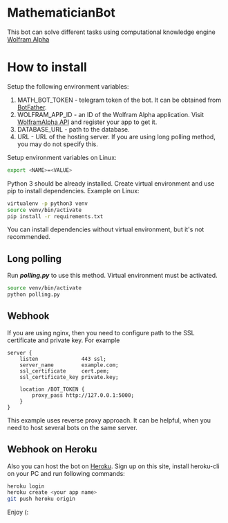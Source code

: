 # MathematicianBot

This bot can solve different tasks using computational knowledge engine [Wolfram Alpha](https://www.wolframalpha.com/)

# How to install

Setup the following environment variables:
1. MATH_BOT_TOKEN - telegram token of the bot. It can be obtained from [BotFather](https://t.me/botfather).
2. WOLFRAM_APP_ID - an ID of the Wolfram Alpha application. Visit [WolframAlpha API](https://products.wolframalpha.com/api/) and register your app to get it.
3. DATABASE_URL - path to the database. 
4. URL - URL of the hosting server. If you are using long polling method, you may do not specify this.

Setup environment variables on Linux:
```bash
export <NAME>=<VALUE>
```  

Python 3 should be already installed. Create virtual environment and use pip to install dependencies. Example on Linux:
```bash
virtualenv -p python3 venv
source venv/bin/activate
pip install -r requirements.txt
```
You can install dependencies without virtual environment, but it's not recommended.

## Long polling
Run *__polling.py__* to use this method. Virtual environment must be activated.
```bash
source venv/bin/activate
python polling.py
```

## Webhook
If you are using nginx, then you need to configure path to the SSL certificate and private key. For example
```text
server {
    listen              443 ssl;
    server_name         example.com;
    ssl_certificate     cert.pem;
    ssl_certificate_key private.key;

    location /BOT_TOKEN {
        proxy_pass http://127.0.0.1:5000;
    }
}
```
This example uses reverse proxy approach. It can be helpful, when you need to host several bots on the same server.

## Webhook on Heroku
Also you can host the bot on [Heroku](https://dashboard.heroku.com/). Sign up on this site, install heroku-cli on your PC and run following commands:
```bash
heroku login
heroku create <your app name>
git push heroku origin
```
Enjoy (: